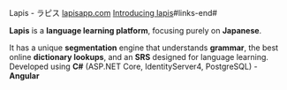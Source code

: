 Lapis - ラピス
[lapisapp.com](lapisapp.com)
[Introducing lapis](medium.com/@alihmd/lapis-app-an-all-in-one-service-for-immersive-japanese-language-learning-2f88aca2635)#links-end#

**Lapis** is a **language learning platform**, focusing purely on **Japanese**.

It has a unique **segmentation** engine that understands **grammar**, the best online **dictionary lookups**, and an **SRS** designed for language learning.
Developed using **C#** (ASP.NET Core, IdentityServer4, PostgreSQL) - **Angular**
